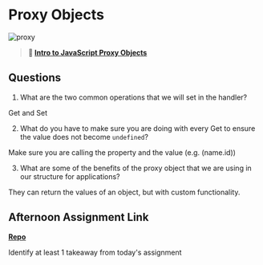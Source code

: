 # Proxy Objects

![proxy](https://bcw.blob.core.windows.net/public/img/journals/5120113092091727)

> **📖 [Intro to JavaScript Proxy Objects](https://codeworksacademy.com/fs-student-guide/resources/wk3/03-Proxies)**

## Questions

1. What are the two common operations that we will set in the handler?

  Get and Set

2. What do you have to make sure you are doing with every Get to ensure the value does not become `undefined`?

  Make sure you are calling the property and the value (e.g. (name.id))

3. What are some of the benefits of the proxy object that we are using in our structure for applications?

  They can return the values of an object, but with custom functionality.

## Afternoon Assignment Link

**[Repo](https://lizmadsen.github.io/211012-jsMorningProject/)**

Identify at least 1 takeaway from today's assignment
